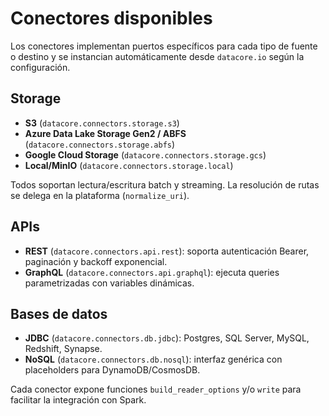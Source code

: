 # Conectores disponibles

Los conectores implementan puertos específicos para cada tipo de fuente o destino y se instancian automáticamente desde `datacore.io` según la configuración.

## Storage
- **S3** (`datacore.connectors.storage.s3`)
- **Azure Data Lake Storage Gen2 / ABFS** (`datacore.connectors.storage.abfs`)
- **Google Cloud Storage** (`datacore.connectors.storage.gcs`)
- **Local/MinIO** (`datacore.connectors.storage.local`)

Todos soportan lectura/escritura batch y streaming. La resolución de rutas se delega en la plataforma (`normalize_uri`).

## APIs
- **REST** (`datacore.connectors.api.rest`): soporta autenticación Bearer, paginación y backoff exponencial.
- **GraphQL** (`datacore.connectors.api.graphql`): ejecuta queries parametrizadas con variables dinámicas.

## Bases de datos
- **JDBC** (`datacore.connectors.db.jdbc`): Postgres, SQL Server, MySQL, Redshift, Synapse.
- **NoSQL** (`datacore.connectors.db.nosql`): interfaz genérica con placeholders para DynamoDB/CosmosDB.

Cada conector expone funciones `build_reader_options` y/o `write` para facilitar la integración con Spark.
